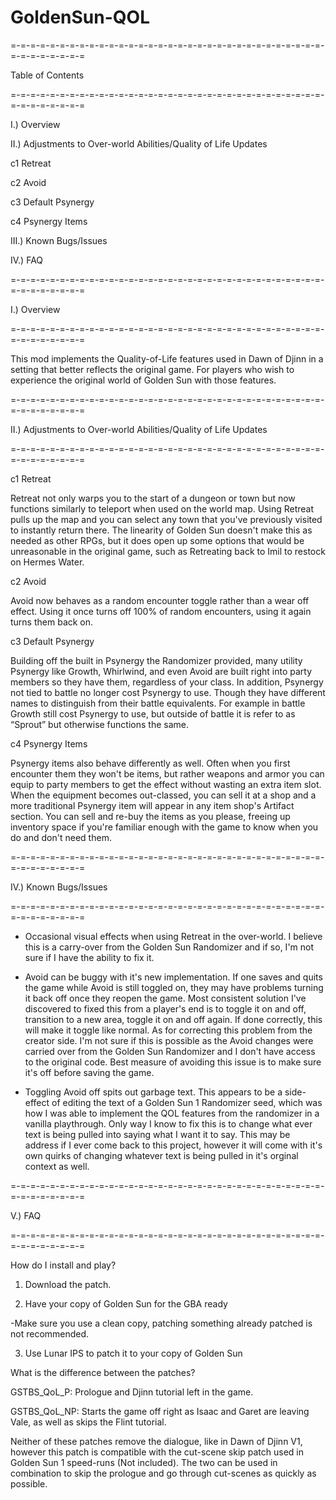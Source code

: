 # GoldenSun-QOL
=-=-=-=-=-=-=-=-=-=-=-=-=-=-=-=-=-=-=-=-=-=-=-=-=-=-=-=-=-=-=-=-=-=-=-=-=-=-=-=

Table of Contents

=-=-=-=-=-=-=-=-=-=-=-=-=-=-=-=-=-=-=-=-=-=-=-=-=-=-=-=-=-=-=-=-=-=-=-=-=-=-=-=

I.) Overview

II.) Adjustments to Over-world Abilities/Quality of Life Updates

c1 Retreat

c2 Avoid

c3 Default Psynergy

c4 Psynergy Items

III.) Known Bugs/Issues

IV.) FAQ

=-=-=-=-=-=-=-=-=-=-=-=-=-=-=-=-=-=-=-=-=-=-=-=-=-=-=-=-=-=-=-=-=-=-=-=-=-=-=-=

I.) Overview

=-=-=-=-=-=-=-=-=-=-=-=-=-=-=-=-=-=-=-=-=-=-=-=-=-=-=-=-=-=-=-=-=-=-=-=-=-=-=-=

This mod implements the Quality-of-Life features used in Dawn of Djinn in a setting that better reflects the original game. For players who wish to experience the original world of Golden Sun with those features.

=-=-=-=-=-=-=-=-=-=-=-=-=-=-=-=-=-=-=-=-=-=-=-=-=-=-=-=-=-=-=-=-=-=-=-=-=-=-=-=

II.) Adjustments to Over-world Abilities/Quality of Life Updates

=-=-=-=-=-=-=-=-=-=-=-=-=-=-=-=-=-=-=-=-=-=-=-=-=-=-=-=-=-=-=-=-=-=-=-=-=-=-=-=

c1 Retreat

Retreat not only warps you to the start of a dungeon or town but now functions similarly to teleport when used on the world map. Using Retreat pulls up the map and you can select any town that you've previously visited to instantly return there. The linearity of Golden Sun doesn't make this as needed as other RPGs, but it does open up some options that would be unreasonable in the original game, such as Retreating back to Imil to restock on Hermes Water.

c2 Avoid

Avoid now behaves as a random encounter toggle rather than a wear off effect. Using it once turns off 100% of random encounters, using it again turns them back on. 

c3 Default Psynergy

Building off the built in Psynergy the Randomizer provided, many utility Psynergy like Growth, Whirlwind, and even Avoid are built right into party members so they have them, regardless of your class. In addition, Psynergy not tied to battle no longer cost Psynergy to use. Though they have different names to distinguish from their battle equivalents. For example in battle Growth still cost Psynergy to use, but outside of battle it is refer to as “Sprout” but otherwise functions the same.

c4 Psynergy Items

Psynergy items also behave differently as well. Often when you first encounter them they won't be items, but rather weapons and armor you can equip to party members to get the effect without wasting an extra item slot. When the equipment becomes out-classed, you can sell it at a shop and a more traditional Psynergy item will appear in any item shop's Artifact section. You can sell and re-buy the items as you please, freeing up inventory space if you're familiar enough with the game to know when you do and don't need them.

=-=-=-=-=-=-=-=-=-=-=-=-=-=-=-=-=-=-=-=-=-=-=-=-=-=-=-=-=-=-=-=-=-=-=-=-=-=-=-=

IV.) Known Bugs/Issues

=-=-=-=-=-=-=-=-=-=-=-=-=-=-=-=-=-=-=-=-=-=-=-=-=-=-=-=-=-=-=-=-=-=-=-=-=-=-=-=

- Occasional visual effects when using Retreat in the over-world. I believe this is a carry-over from the Golden Sun Randomizer and if so, I'm not sure if I have the ability to fix it.

- Avoid can be buggy with it's new implementation. If one saves and quits the game while Avoid is still toggled on, they may have problems turning it back off once they reopen the game. Most consistent solution I've discovered to fixed this from a player's end is to toggle it on and off, transition to a new area, toggle it on and off again. If done correctly, this will make it toggle like normal. As for correcting this problem from the creator side. I'm not sure if this is possible as the Avoid changes were carried over from the Golden Sun Randomizer and I don't have access to the original code. Best measure of avoiding this issue is to make sure it's off before saving the game.
- Toggling Avoid off spits out garbage text. This appears to be a side-effect of editing the text of a Golden Sun 1 Randomizer seed, which was how I was able to implement the QOL features from the randomizer in a vanilla playthrough. Only way I know to fix this is to change what ever text is being pulled into saying what I want it to say. This may be address if I ever come back to this project, however it will come with it's own quirks of changing whatever text is being pulled in it's orginal context as well.

=-=-=-=-=-=-=-=-=-=-=-=-=-=-=-=-=-=-=-=-=-=-=-=-=-=-=-=-=-=-=-=-=-=-=-=-=-=-=-=

V.) FAQ

=-=-=-=-=-=-=-=-=-=-=-=-=-=-=-=-=-=-=-=-=-=-=-=-=-=-=-=-=-=-=-=-=-=-=-=-=-=-=-=

How do I install and play?

1. Download the patch. 

2. Have your copy of Golden Sun for the GBA ready 

-Make sure you use a clean copy, patching something already patched is not recommended. 

3. Use Lunar IPS to patch it to your copy of Golden Sun

What is the difference between the patches?

GSTBS_QoL_P: Prologue and Djinn tutorial left in the game.

GSTBS_QoL_NP: Starts the game off right as Isaac and Garet are leaving Vale, as well as skips the Flint tutorial.

Neither of these patches remove the dialogue, like in Dawn of Djinn V1, however this patch is compatible with the cut-scene skip patch used in Golden Sun 1 speed-runs (Not included). The two can be used in combination to skip the prologue and go through cut-scenes as quickly as possible.
